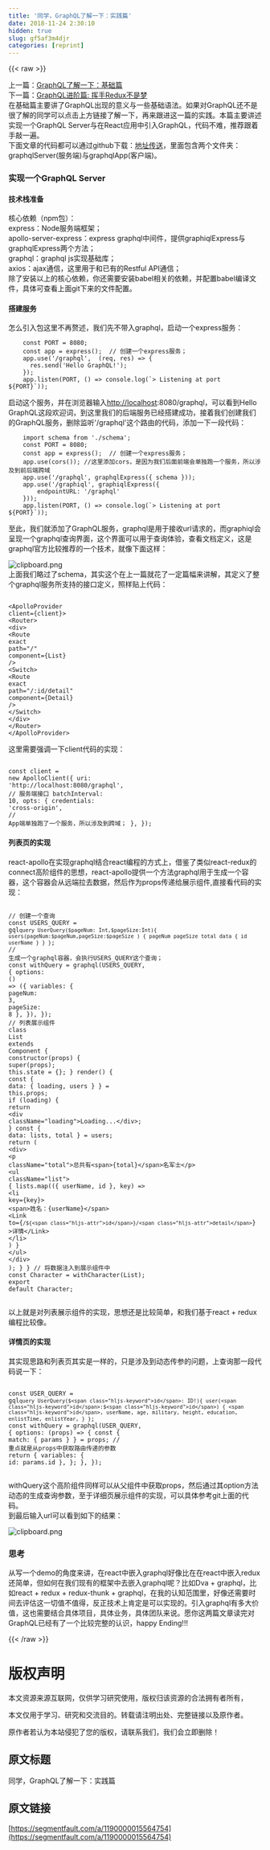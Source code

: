 ```yaml
---
title: '同学，GraphQL了解一下：实践篇' 
date: 2018-11-24 2:30:10
hidden: true
slug: gf5af3m4djr
categories: [reprint]
---
```


{{< raw >}}
<p>&#x4E0A;&#x4E00;&#x7BC7;&#xFF1A;<a href="http://closertb.site/2018/07/%E5%90%8C%E5%AD%A6%EF%BC%8CGraphQL%E4%BA%86%E8%A7%A3%E4%B8%80%E4%B8%8B%EF%BC%9A%E5%9F%BA%E7%A1%80%E7%AF%87/" rel="nofollow noreferrer" target="_blank">GraphQL&#x4E86;&#x89E3;&#x4E00;&#x4E0B;&#xFF1A;&#x57FA;&#x7840;&#x7BC7;</a><br>&#x4E0B;&#x4E00;&#x7BC7;&#xFF1A;<a href="http://closertb.site/2018/08/GraphQL%E8%BF%9B%E9%98%B6%E7%AF%87-%E6%8C%A5%E6%89%8BRedux%E4%B8%8D%E6%98%AF%E6%A2%A6/" rel="nofollow noreferrer" target="_blank">GraphQL&#x8FDB;&#x9636;&#x7BC7;: &#x6325;&#x624B;Redux&#x4E0D;&#x662F;&#x68A6;</a><br>&#x5728;&#x57FA;&#x7840;&#x7BC7;&#x4E3B;&#x8981;&#x8BB2;&#x4E86;GraphQL&#x51FA;&#x73B0;&#x7684;&#x610F;&#x4E49;&#x4E0E;&#x4E00;&#x4E9B;&#x57FA;&#x7840;&#x8BED;&#x6CD5;&#x3002;&#x5982;&#x679C;&#x5BF9;GraphQL&#x8FD8;&#x4E0D;&#x662F;&#x5F88;&#x4E86;&#x89E3;&#x7684;&#x540C;&#x5B66;&#x53EF;&#x4EE5;&#x70B9;&#x51FB;&#x4E0A;&#x65B9;&#x94FE;&#x63A5;&#x4E86;&#x89E3;&#x4E00;&#x4E0B;&#xFF0C;&#x518D;&#x6765;&#x8DDF;&#x8FDB;&#x8FD9;&#x4E00;&#x7BC7;&#x7684;&#x5B9E;&#x8DF5;&#x3002;&#x672C;&#x7BC7;&#x4E3B;&#x8981;&#x8BB2;&#x8FF0;&#x5B9E;&#x73B0;&#x4E00;&#x4E2A;GraphQL Server&#x4E0E;&#x5728;React&#x5E94;&#x7528;&#x4E2D;&#x5F15;&#x5165;GraphQL&#xFF0C;&#x4EE3;&#x7801;&#x4E0D;&#x96BE;&#xFF0C;&#x63A8;&#x8350;&#x8DDF;&#x7740;&#x624B;&#x6572;&#x4E00;&#x904D;&#x3002;<br>&#x4E0B;&#x9762;&#x6587;&#x7AE0;&#x7684;&#x4EE3;&#x7801;&#x90FD;&#x53EF;&#x4EE5;&#x901A;&#x8FC7;github&#x4E0B;&#x8F7D;&#xFF1A;<a href="https://github.com/closertb/graphDemo" rel="nofollow noreferrer" target="_blank">&#x5730;&#x5740;&#x4F20;&#x9001;</a>&#xFF0C;&#x91CC;&#x9762;&#x5305;&#x542B;&#x4E24;&#x4E2A;&#x6587;&#x4EF6;&#x5939;&#xFF1A;graphqlServer(&#x670D;&#x52A1;&#x7AEF;)&#x4E0E;graphqlApp(&#x5BA2;&#x6237;&#x7AEF;)&#x3002;</p><h3 id="articleHeader0">&#x5B9E;&#x73B0;&#x4E00;&#x4E2A;GraphQL Server</h3><h4>&#x6280;&#x672F;&#x6808;&#x51C6;&#x5907;</h4><p>&#x6838;&#x5FC3;&#x4F9D;&#x8D56;&#xFF08;npm&#x5305;&#xFF09;&#xFF1A;<br>express&#xFF1A;Node&#x670D;&#x52A1;&#x7AEF;&#x6846;&#x67B6;&#xFF1B;<br>apollo-server-express&#xFF1A;express graphql&#x4E2D;&#x95F4;&#x4EF6;&#xFF0C;&#x63D0;&#x4F9B;graphiqlExpress&#x4E0E;graphqlExpress&#x4E24;&#x4E2A;&#x65B9;&#x6CD5;&#xFF1B;<br>graphql&#xFF1A;graphql js&#x5B9E;&#x73B0;&#x57FA;&#x7840;&#x5E93;&#xFF1B;<br>axios&#xFF1A;ajax&#x901A;&#x4FE1;&#xFF0C;&#x8FD9;&#x91CC;&#x7528;&#x4E8E;&#x548C;&#x5DF2;&#x6709;&#x7684;Restful API&#x901A;&#x4FE1;&#xFF1B;<br>&#x9664;&#x4E86;&#x5B89;&#x88C5;&#x4EE5;&#x4E0A;&#x7684;&#x6838;&#x5FC3;&#x4F9D;&#x8D56;&#xFF0C;&#x4F60;&#x8FD8;&#x9700;&#x8981;&#x5B89;&#x88C5;babel&#x76F8;&#x5173;&#x7684;&#x4F9D;&#x8D56;&#xFF0C;&#x5E76;&#x914D;&#x7F6E;babel&#x7F16;&#x8BD1;&#x6587;&#x4EF6;&#xFF0C;&#x5177;&#x4F53;&#x53EF;&#x67E5;&#x770B;&#x4E0A;&#x9762;git&#x4E0B;&#x6765;&#x7684;&#x6587;&#x4EF6;&#x914D;&#x7F6E;&#x3002;</p><h4>&#x642D;&#x5EFA;&#x670D;&#x52A1;</h4><p>&#x600E;&#x4E48;&#x5F15;&#x5165;&#x5305;&#x8FD9;&#x91CC;&#x4E0D;&#x518D;&#x8D58;&#x8FF0;&#xFF0C;&#x6211;&#x4EEC;&#x5148;&#x4E0D;&#x5E26;&#x5165;graphql&#xFF0C;&#x542F;&#x52A8;&#x4E00;&#x4E2A;express&#x670D;&#x52A1;&#xFF1A;</p><div class="widget-codetool" style="display:none"><div class="widget-codetool--inner"><span class="selectCode code-tool" data-toggle="tooltip" data-placement="top" title="" data-original-title="&#x5168;&#x9009;"></span> <span type="button" class="copyCode code-tool" data-toggle="tooltip" data-placement="top" data-clipboard-text="    const PORT = 8080;
    const app = express();  // &#x521B;&#x5EFA;&#x4E00;&#x4E2A;express&#x670D;&#x52A1;&#xFF1B;
    app.use(&apos;/graphql&apos;,  (req, res) =&gt; {
      res.send(&apos;Hello GraphQL!&apos;);
    });
    app.listen(PORT, () =&gt; console.log(`&gt; Listening at port ${PORT}`));" title="" data-original-title="&#x590D;&#x5236;"></span> <span type="button" class="saveToNote code-tool" data-toggle="tooltip" data-placement="top" title="" data-original-title="&#x653E;&#x8FDB;&#x7B14;&#x8BB0;"></span></div></div><pre class="hljs typescript"><code>    <span class="hljs-keyword">const</span> PORT = <span class="hljs-number">8080</span>;
    <span class="hljs-keyword">const</span> app = express();  <span class="hljs-comment">// &#x521B;&#x5EFA;&#x4E00;&#x4E2A;express&#x670D;&#x52A1;&#xFF1B;</span>
    app.use(<span class="hljs-string">&apos;/graphql&apos;</span>,  <span class="hljs-function">(<span class="hljs-params">req, res</span>) =&gt;</span> {
      res.send(<span class="hljs-string">&apos;Hello GraphQL!&apos;</span>);
    });
    app.listen(PORT, <span class="hljs-function"><span class="hljs-params">()</span> =&gt;</span> <span class="hljs-built_in">console</span>.log(<span class="hljs-string">`&gt; Listening at port <span class="hljs-subst">${PORT}</span>`</span>));</code></pre><p>&#x542F;&#x52A8;&#x8FD9;&#x4E2A;&#x670D;&#x52A1;&#xFF0C;&#x5E76;&#x5728;&#x6D4F;&#x89C8;&#x5668;&#x8F93;&#x5165;<a href="http://localhost" rel="nofollow noreferrer" target="_blank">http://localhost</a>:8080/graphql&#xFF0C;&#x53EF;&#x4EE5;&#x770B;&#x5230;Hello GraphQL&#x8FD9;&#x6BB5;&#x6B22;&#x8FCE;&#x8BCD;&#xFF0C;&#x5230;&#x8FD9;&#x91CC;&#x6211;&#x4EEC;&#x7684;&#x540E;&#x7AEF;&#x670D;&#x52A1;&#x5DF2;&#x7ECF;&#x642D;&#x5EFA;&#x6210;&#x529F;&#xFF0C;&#x63A5;&#x7740;&#x6211;&#x4EEC;&#x521B;&#x5EFA;&#x6211;&#x4EEC;&#x7684;GraphQL&#x670D;&#x52A1;&#xFF0C;&#x5220;&#x9664;&#x76D1;&#x542C;&apos;/graphql&apos;&#x8FD9;&#x4E2A;&#x8DEF;&#x7531;&#x7684;&#x4EE3;&#x7801;&#xFF0C;&#x6DFB;&#x52A0;&#x4E00;&#x4E0B;&#x4E00;&#x6BB5;&#x4EE3;&#x7801;&#xFF1A;</p><div class="widget-codetool" style="display:none"><div class="widget-codetool--inner"><span class="selectCode code-tool" data-toggle="tooltip" data-placement="top" title="" data-original-title="&#x5168;&#x9009;"></span> <span type="button" class="copyCode code-tool" data-toggle="tooltip" data-placement="top" data-clipboard-text="    import schema from &apos;./schema&apos;;
    const PORT = 8080;
    const app = express();  // &#x521B;&#x5EFA;&#x4E00;&#x4E2A;express&#x670D;&#x52A1;&#xFF1B;
    app.use(cors()); //&#x8FD9;&#x91CC;&#x6DFB;&#x52A0;cors&#xFF0C;&#x662F;&#x56E0;&#x4E3A;&#x6211;&#x4EEC;&#x540E;&#x9762;&#x524D;&#x7AEF;&#x4F1A;&#x5355;&#x72EC;&#x8DD1;&#x4E00;&#x4E2A;&#x670D;&#x52A1;&#xFF0C;&#x6240;&#x4EE5;&#x6D89;&#x53CA;&#x5230;&#x524D;&#x540E;&#x7AEF;&#x8DE8;&#x57DF;
    app.use(&apos;/graphql&apos;, graphqlExpress({ schema }));
    app.use(&apos;/graphiql&apos;, graphiqlExpress({
        endpointURL: &apos;/graphql&apos;
    }));
    app.listen(PORT, () =&gt; console.log(`&gt; Listening at port ${PORT}`));" title="" data-original-title="&#x590D;&#x5236;"></span> <span type="button" class="saveToNote code-tool" data-toggle="tooltip" data-placement="top" title="" data-original-title="&#x653E;&#x8FDB;&#x7B14;&#x8BB0;"></span></div></div><pre class="hljs typescript"><code>    <span class="hljs-keyword">import</span> schema <span class="hljs-keyword">from</span> <span class="hljs-string">&apos;./schema&apos;</span>;
    <span class="hljs-keyword">const</span> PORT = <span class="hljs-number">8080</span>;
    <span class="hljs-keyword">const</span> app = express();  <span class="hljs-comment">// &#x521B;&#x5EFA;&#x4E00;&#x4E2A;express&#x670D;&#x52A1;&#xFF1B;</span>
    app.use(cors()); <span class="hljs-comment">//&#x8FD9;&#x91CC;&#x6DFB;&#x52A0;cors&#xFF0C;&#x662F;&#x56E0;&#x4E3A;&#x6211;&#x4EEC;&#x540E;&#x9762;&#x524D;&#x7AEF;&#x4F1A;&#x5355;&#x72EC;&#x8DD1;&#x4E00;&#x4E2A;&#x670D;&#x52A1;&#xFF0C;&#x6240;&#x4EE5;&#x6D89;&#x53CA;&#x5230;&#x524D;&#x540E;&#x7AEF;&#x8DE8;&#x57DF;</span>
    app.use(<span class="hljs-string">&apos;/graphql&apos;</span>, graphqlExpress({ schema }));
    app.use(<span class="hljs-string">&apos;/graphiql&apos;</span>, graphiqlExpress({
        endpointURL: <span class="hljs-string">&apos;/graphql&apos;</span>
    }));
    app.listen(PORT, <span class="hljs-function"><span class="hljs-params">()</span> =&gt;</span> <span class="hljs-built_in">console</span>.log(<span class="hljs-string">`&gt; Listening at port <span class="hljs-subst">${PORT}</span>`</span>));</code></pre><p>&#x81F3;&#x6B64;&#xFF0C;&#x6211;&#x4EEC;&#x5C31;&#x6DFB;&#x52A0;&#x4E86;GraphQL&#x670D;&#x52A1;&#xFF0C;graphql&#x662F;&#x7528;&#x4E8E;&#x63A5;&#x6536;url&#x8BF7;&#x6C42;&#x7684;&#xFF0C;&#x800C;graphiql&#x4F1A;&#x5448;&#x73B0;&#x4E00;&#x4E2A;graphql&#x67E5;&#x8BE2;&#x754C;&#x9762;&#xFF0C;&#x8FD9;&#x4E2A;&#x754C;&#x9762;&#x53EF;&#x4EE5;&#x7528;&#x4E8E;&#x67E5;&#x8BE2;&#x4F53;&#x9A8C;&#xFF0C;&#x67E5;&#x770B;&#x6587;&#x6863;&#x5B9A;&#x4E49;&#xFF0C;&#x8FD9;&#x662F;graphql&#x5B98;&#x65B9;&#x6BD4;&#x8F83;&#x63A8;&#x8350;&#x7684;&#x4E00;&#x4E2A;&#x6280;&#x672F;&#xFF0C;&#x5C31;&#x50CF;&#x4E0B;&#x9762;&#x8FD9;&#x6837;&#xFF1A;</p><p><span class="img-wrap"><img data-src="https://sfault-image.b0.upaiyun.com/292/125/2921257029-5b416f8d19145_articlex" src="https://static.alili.techhttps://sfault-image.b0.upaiyun.com/292/125/2921257029-5b416f8d19145_articlex" alt="clipboard.png" title="clipboard.png" style="cursor:pointer;display:inline"></span><br>&#x4E0A;&#x9762;&#x6211;&#x4EEC;&#x7565;&#x8FC7;&#x4E86;schema&#xFF0C;&#x5176;&#x5B9E;&#x8FD9;&#x4E2A;&#x5728;&#x4E0A;&#x4E00;&#x7BC7;&#x5C31;&#x82B1;&#x4E86;&#x4E00;&#x5B9A;&#x7BC7;&#x5E45;&#x6765;&#x8BB2;&#x89E3;&#xFF0C;&#x5176;&#x5B9A;&#x4E49;&#x4E86;&#x6574;&#x4E2A;graphql&#x670D;&#x52A1;&#x6240;&#x652F;&#x6301;&#x7684;&#x63A5;&#x53E3;&#x5B9A;&#x4E49;&#xFF0C;&#x7167;&#x6837;&#x8D34;&#x4E0A;&#x4EE3;&#x7801;&#xFF1A;</p><div class="widget-codetool" style="display:none"><div class="widget-codetool--inner"><span class="selectCode code-tool" data-toggle="tooltip" data-placement="top" title="" data-original-title="&#x5168;&#x9009;"></span> <span type="button" class="copyCode code-tool" data-toggle="tooltip" data-placement="top" data-clipboard-text="    import {
      GraphQLObjectType,
      GraphQLSchema,
      GraphQLInt,
      GraphQLID,
      GraphQLString,
      GraphQLList,
      GraphQLNonNull,
    } from &apos;graphql/type&apos;;
    import { getUser, getUsers, getUserMixNick } from &apos;../service/index&apos;;
    
    // &#x67E5;&#x8BE2;&#x67D0;&#x4E00;&#x4E2A;user&#x7684;&#x8BE6;&#x7EC6;&#x8D44;&#x6599;&#x6A21;&#x578B;
    const UserType = new GraphQLObjectType({
      name: &apos;User&apos;,
      fields: {
        id: { type: GraphQLInt },
        userName: { type: GraphQLString },
        userMixNick: { 
          type: GraphQLString,
          args: {
            id: {
                type: new GraphQLNonNull(GraphQLID)
            }
          },
          resolve: (root, args, context, info) =&gt; {
            const { id } = root;
            console.log(info)
            return getUserMixNick(id);
          }
         },
        military: { type: GraphQLString },
        age: { type: GraphQLInt },
        height: { type: GraphQLInt },
        education: { type: GraphQLString },
        enlistTime: { type: GraphQLString },
        enlistYear: { type: GraphQLInt },
      }
    });
    
    // &#x67E5;&#x8BE2;&#x6240;&#x6709;&#x7684;users
    const PaginationType = new GraphQLObjectType({
      name: &apos;Pagination&apos;,
      fields: {
        pageSize: { type: GraphQLInt },
        pageNum: { type: GraphQLInt },
        total: { type: GraphQLInt },
        data: {
          type: new GraphQLList(UserType)
        }
      }
    });
    // &#x5B9A;&#x4E49;schema
    const schema = new GraphQLSchema({
      query: new GraphQLObjectType({
        name: &apos;militaryQuery&apos;,
        fields: {
          user: {
            type: UserType,
            args: {
              id: {
                  type: new GraphQLNonNull(GraphQLID)
              }
            },
            resolve: (root, args, context, info) =&gt; {
              const { id } = args;
              return getUser(id);
            }
          },
          users: {
            type: PaginationType,
            args: {
              pageNum: { type: GraphQLInt },
              pageSize: { type: GraphQLInt }
            },
            resolve: (root, { filters, pageNum, pageSize }) =&gt; {
              return getUsers(filters, pageNum, pageSize);
            }
          }
        }
      })
    });
    
    export default schema;  
    " title="" data-original-title="&#x590D;&#x5236;"></span> <span type="button" class="saveToNote code-tool" data-toggle="tooltip" data-placement="top" title="" data-original-title="&#x653E;&#x8FDB;&#x7B14;&#x8BB0;"></span></div></div><pre class="hljs scala"><code>    <span class="hljs-keyword">import</span> {
      <span class="hljs-type">GraphQLObjectType</span>,
      <span class="hljs-type">GraphQLSchema</span>,
      <span class="hljs-type">GraphQLInt</span>,
      <span class="hljs-type">GraphQLID</span>,
      <span class="hljs-type">GraphQLString</span>,
      <span class="hljs-type">GraphQLList</span>,
      <span class="hljs-type">GraphQLNonNull</span>,
    } from <span class="hljs-symbol">&apos;graphql</span>/<span class="hljs-class"><span class="hljs-keyword">type</span>&apos;</span>;
    <span class="hljs-keyword">import</span> { getUser, getUsers, getUserMixNick } from &apos;../service/index&apos;;
    
    <span class="hljs-comment">// &#x67E5;&#x8BE2;&#x67D0;&#x4E00;&#x4E2A;user&#x7684;&#x8BE6;&#x7EC6;&#x8D44;&#x6599;&#x6A21;&#x578B;</span>
    const <span class="hljs-type">UserType</span> = <span class="hljs-keyword">new</span> <span class="hljs-type">GraphQLObjectType</span>({
      name: <span class="hljs-symbol">&apos;Use</span>r&apos;,
      fields: {
        id: { <span class="hljs-class"><span class="hljs-keyword">type</span></span>: <span class="hljs-type">GraphQLInt</span> },
        userName: { <span class="hljs-class"><span class="hljs-keyword">type</span></span>: <span class="hljs-type">GraphQLString</span> },
        userMixNick: { 
          <span class="hljs-class"><span class="hljs-keyword">type</span></span>: <span class="hljs-type">GraphQLString</span>,
          args: {
            id: {
                <span class="hljs-class"><span class="hljs-keyword">type</span></span>: <span class="hljs-keyword">new</span> <span class="hljs-type">GraphQLNonNull</span>(<span class="hljs-type">GraphQLID</span>)
            }
          },
          resolve: (root, args, context, info) =&gt; {
            const { id } = root;
            console.log(info)
            <span class="hljs-keyword">return</span> getUserMixNick(id);
          }
         },
        military: { <span class="hljs-class"><span class="hljs-keyword">type</span></span>: <span class="hljs-type">GraphQLString</span> },
        age: { <span class="hljs-class"><span class="hljs-keyword">type</span></span>: <span class="hljs-type">GraphQLInt</span> },
        height: { <span class="hljs-class"><span class="hljs-keyword">type</span></span>: <span class="hljs-type">GraphQLInt</span> },
        education: { <span class="hljs-class"><span class="hljs-keyword">type</span></span>: <span class="hljs-type">GraphQLString</span> },
        enlistTime: { <span class="hljs-class"><span class="hljs-keyword">type</span></span>: <span class="hljs-type">GraphQLString</span> },
        enlistYear: { <span class="hljs-class"><span class="hljs-keyword">type</span></span>: <span class="hljs-type">GraphQLInt</span> },
      }
    });
    
    <span class="hljs-comment">// &#x67E5;&#x8BE2;&#x6240;&#x6709;&#x7684;users</span>
    const <span class="hljs-type">PaginationType</span> = <span class="hljs-keyword">new</span> <span class="hljs-type">GraphQLObjectType</span>({
      name: <span class="hljs-symbol">&apos;Paginatio</span>n&apos;,
      fields: {
        pageSize: { <span class="hljs-class"><span class="hljs-keyword">type</span></span>: <span class="hljs-type">GraphQLInt</span> },
        pageNum: { <span class="hljs-class"><span class="hljs-keyword">type</span></span>: <span class="hljs-type">GraphQLInt</span> },
        total: { <span class="hljs-class"><span class="hljs-keyword">type</span></span>: <span class="hljs-type">GraphQLInt</span> },
        data: {
          <span class="hljs-class"><span class="hljs-keyword">type</span></span>: <span class="hljs-keyword">new</span> <span class="hljs-type">GraphQLList</span>(<span class="hljs-type">UserType</span>)
        }
      }
    });
    <span class="hljs-comment">// &#x5B9A;&#x4E49;schema</span>
    const schema = <span class="hljs-keyword">new</span> <span class="hljs-type">GraphQLSchema</span>({
      query: <span class="hljs-keyword">new</span> <span class="hljs-type">GraphQLObjectType</span>({
        name: <span class="hljs-symbol">&apos;militaryQuer</span>y&apos;,
        fields: {
          user: {
            <span class="hljs-class"><span class="hljs-keyword">type</span></span>: <span class="hljs-type">UserType</span>,
            args: {
              id: {
                  <span class="hljs-class"><span class="hljs-keyword">type</span></span>: <span class="hljs-keyword">new</span> <span class="hljs-type">GraphQLNonNull</span>(<span class="hljs-type">GraphQLID</span>)
              }
            },
            resolve: (root, args, context, info) =&gt; {
              const { id } = args;
              <span class="hljs-keyword">return</span> getUser(id);
            }
          },
          users: {
            <span class="hljs-class"><span class="hljs-keyword">type</span></span>: <span class="hljs-type">PaginationType</span>,
            args: {
              pageNum: { <span class="hljs-class"><span class="hljs-keyword">type</span></span>: <span class="hljs-type">GraphQLInt</span> },
              pageSize: { <span class="hljs-class"><span class="hljs-keyword">type</span></span>: <span class="hljs-type">GraphQLInt</span> }
            },
            resolve: (root, { filters, pageNum, pageSize }) =&gt; {
              <span class="hljs-keyword">return</span> getUsers(filters, pageNum, pageSize);
            }
          }
        }
      })
    });
    
    export <span class="hljs-keyword">default</span> schema;  
    </code></pre><p>&#x8FD9;&#x91CC;&#x4E0D;&#x60F3;&#x82B1;&#x592A;&#x5927;&#x7684;&#x7BC7;&#x5E45;&#x53BB;&#x8BB2;&#x89E3;&#xFF0C;&#x53EF;&#x4EE5;git clone&#x4E0B;&#x6765;&#x81EA;&#x5DF1;&#x5C1D;&#x8BD5;&#x4E00;&#x4E0B;&#xFF0C;&#x81F3;&#x6B64;&#x6211;&#x4EEC;&#x5C31;&#x6210;&#x529F;&#x7684;&#x521B;&#x5EFA;&#x4E86;&#x4E00;&#x4E2A;GraphQL&#x670D;&#x52A1;&#xFF0C;&#x53EF;&#x4EE5;&#x5728;graphiql&#x754C;&#x9762;&#x67E5;&#x8BE2;&#x4F53;&#x4F1A;&#x4E00;&#x4E0B;&#x3002;</p><h3 id="articleHeader1">&#x5728;React&#x5E94;&#x7528;&#x4E2D;&#x5F15;&#x5165;GraphQL</h3><p>&#x6838;&#x5FC3;&#x4F9D;&#x8D56;&#xFF08;npm&#x5305;&#xFF09;&#xFF1A;<br>react&#x76F8;&#x5173;&#xFF1A; &#x4EC0;&#x4E48;react,webpack&#xFF0C;react-router-dom&#x8FD9;&#x4E9B;;<br>react-apollo&#x4E0E;apollo-boost: &#x7528;&#x4E8E;&#x5728;app&#x7AEF;&#x521B;&#x5EFA;&#x4E00;&#x4E2A;GraphQL&#x670D;&#x52A1;&#x8FDE;&#x63A5;&#x5B9E;&#x4F8B;;<br>graphql&#x4E0E;graphql-tag: &#x7528;&#x4E8E;&#x5728;app&#x7AEF;&#x53D1;&#x51FA;&#x4E00;&#x4E2A;GraphQL&#x8BF7;&#x6C42;;</p><h4>&#x9875;&#x9762;&#x7ED3;&#x6784;</h4><p><span class="img-wrap"><img data-src="https://sfault-image.b0.upaiyun.com/407/588/4075889205-5b4183b3532ea_articlex" src="https://static.alili.techhttps://sfault-image.b0.upaiyun.com/407/588/4075889205-5b4183b3532ea_articlex" alt="clipboard.png" title="clipboard.png" style="cursor:pointer;display:inline"></span></p><p>&#x9875;&#x9762;&#x5927;&#x81F4;&#x662F;&#x8FD9;&#x6837;&#x7684;&#x4E00;&#x4E2A;&#x7ED3;&#x6784;&#xFF0C;&#x8FDB;&#x5165;App&#x7684;&#x4E3B;&#x9875;&#x65F6;&#xFF0C;&#x4F1A;&#x52A0;&#x8F7D;&#x5144;&#x5F1F;&#x8FDE;&#x4E2D;&#x4E3B;&#x8981;&#x7684;&#x6218;&#x58EB;&#x5217;&#x8868;&#xFF0C;&#x70B9;&#x51FB;&#x67E5;&#x770B;&#x8BE6;&#x60C5;&#xFF0C;&#x53EF;&#x4EE5;&#x770B;&#x5230;&#x8FD9;&#x540D;&#x5C55;&#x793A;&#x7684;&#x4E00;&#x4E9B;&#x8BE6;&#x7EC6;&#x4FE1;&#x606F;&#xFF0C;&#x9875;&#x9762;&#x7ED3;&#x6784;&#x4EE3;&#x7801;&#x3002;</p><div class="widget-codetool" style="display:none"><div class="widget-codetool--inner"><span class="selectCode code-tool" data-toggle="tooltip" data-placement="top" title="" data-original-title="&#x5168;&#x9009;"></span> <span type="button" class="copyCode code-tool" data-toggle="tooltip" data-placement="top" data-clipboard-text="  &lt;ApolloProvider client={client}&gt;
    &lt;Router&gt;
      &lt;div&gt;
        &lt;Route exact path=&quot;/&quot; component={List} /&gt;
        &lt;Switch&gt;
          &lt;Route exact path=&quot;/:id/detail&quot; component={Detail} /&gt;
        &lt;/Switch&gt;
      &lt;/div&gt;
    &lt;/Router&gt;
  &lt;/ApolloProvider&gt;" title="" data-original-title="&#x590D;&#x5236;"></span> <span type="button" class="saveToNote code-tool" data-toggle="tooltip" data-placement="top" title="" data-original-title="&#x653E;&#x8FDB;&#x7B14;&#x8BB0;"></span></div></div><pre class="hljs xml"><code>  <span class="hljs-tag">&lt;<span class="hljs-name">ApolloProvider</span> <span class="hljs-attr">client</span>=<span class="hljs-string">{client}</span>&gt;</span>
    <span class="hljs-tag">&lt;<span class="hljs-name">Router</span>&gt;</span>
      <span class="hljs-tag">&lt;<span class="hljs-name">div</span>&gt;</span>
        <span class="hljs-tag">&lt;<span class="hljs-name">Route</span> <span class="hljs-attr">exact</span> <span class="hljs-attr">path</span>=<span class="hljs-string">&quot;/&quot;</span> <span class="hljs-attr">component</span>=<span class="hljs-string">{List}</span> /&gt;</span>
        <span class="hljs-tag">&lt;<span class="hljs-name">Switch</span>&gt;</span>
          <span class="hljs-tag">&lt;<span class="hljs-name">Route</span> <span class="hljs-attr">exact</span> <span class="hljs-attr">path</span>=<span class="hljs-string">&quot;/:id/detail&quot;</span> <span class="hljs-attr">component</span>=<span class="hljs-string">{Detail}</span> /&gt;</span>
        <span class="hljs-tag">&lt;/<span class="hljs-name">Switch</span>&gt;</span>
      <span class="hljs-tag">&lt;/<span class="hljs-name">div</span>&gt;</span>
    <span class="hljs-tag">&lt;/<span class="hljs-name">Router</span>&gt;</span>
  <span class="hljs-tag">&lt;/<span class="hljs-name">ApolloProvider</span>&gt;</span></code></pre><p>&#x8FD9;&#x91CC;&#x9700;&#x8981;&#x5F3A;&#x8C03;&#x4E00;&#x4E0B;client&#x4EE3;&#x7801;&#x7684;&#x5B9E;&#x73B0;&#xFF1A;</p><div class="widget-codetool" style="display:none"><div class="widget-codetool--inner"><span class="selectCode code-tool" data-toggle="tooltip" data-placement="top" title="" data-original-title="&#x5168;&#x9009;"></span> <span type="button" class="copyCode code-tool" data-toggle="tooltip" data-placement="top" data-clipboard-text="    const client = new ApolloClient({
      uri: &apos;http://localhost:8080/graphql&apos;,  // &#x670D;&#x52A1;&#x7AEF;&#x63A5;&#x53E3;
      batchInterval: 10,
      opts: {
        credentials: &apos;cross-origin&apos;, // App&#x7AEF;&#x5355;&#x72EC;&#x8DD1;&#x4E86;&#x4E00;&#x4E2A;&#x670D;&#x52A1;&#xFF0C;&#x6240;&#x4EE5;&#x6D89;&#x53CA;&#x5230;&#x8DE8;&#x57DF;&#xFF1B;
      },
    });      " title="" data-original-title="&#x590D;&#x5236;"></span> <span type="button" class="saveToNote code-tool" data-toggle="tooltip" data-placement="top" title="" data-original-title="&#x653E;&#x8FDB;&#x7B14;&#x8BB0;"></span></div></div><pre class="hljs actionscript"><code>    <span class="hljs-keyword">const</span> client = <span class="hljs-keyword">new</span> ApolloClient({
      uri: <span class="hljs-string">&apos;http://localhost:8080/graphql&apos;</span>,  <span class="hljs-comment">// &#x670D;&#x52A1;&#x7AEF;&#x63A5;&#x53E3;</span>
      batchInterval: <span class="hljs-number">10</span>,
      opts: {
        credentials: <span class="hljs-string">&apos;cross-origin&apos;</span>, <span class="hljs-comment">// App&#x7AEF;&#x5355;&#x72EC;&#x8DD1;&#x4E86;&#x4E00;&#x4E2A;&#x670D;&#x52A1;&#xFF0C;&#x6240;&#x4EE5;&#x6D89;&#x53CA;&#x5230;&#x8DE8;&#x57DF;&#xFF1B;</span>
      },
    });      </code></pre><h4>&#x5217;&#x8868;&#x9875;&#x7684;&#x5B9E;&#x73B0;</h4><p>react-apollo&#x5728;&#x5B9E;&#x73B0;graphql&#x7ED3;&#x5408;react&#x7F16;&#x7A0B;&#x7684;&#x65B9;&#x5F0F;&#x4E0A;&#xFF0C;&#x501F;&#x9274;&#x4E86;&#x7C7B;&#x4F3C;react-redux&#x7684;connect&#x9AD8;&#x9636;&#x7EC4;&#x4EF6;&#x7684;&#x601D;&#x60F3;&#xFF0C;react-apollo&#x63D0;&#x4F9B;&#x4E00;&#x4E2A;&#x65B9;&#x6CD5;graphql&#x7528;&#x4E8E;&#x751F;&#x6210;&#x4E00;&#x4E2A;&#x5BB9;&#x5668;&#xFF0C;&#x8FD9;&#x4E2A;&#x5BB9;&#x5668;&#x4F1A;&#x4ECE;&#x8FDC;&#x7AEF;&#x62C9;&#x53BB;&#x6570;&#x636E;&#xFF0C;&#x7136;&#x540E;&#x4F5C;&#x4E3A;props&#x4F20;&#x9012;&#x7ED9;&#x5C55;&#x793A;&#x7EC4;&#x4EF6;,&#x76F4;&#x63A5;&#x770B;&#x4EE3;&#x7801;&#x7684;&#x5B9E;&#x73B0;&#xFF1A;</p><div class="widget-codetool" style="display:none"><div class="widget-codetool--inner"><span class="selectCode code-tool" data-toggle="tooltip" data-placement="top" title="" data-original-title="&#x5168;&#x9009;"></span> <span type="button" class="copyCode code-tool" data-toggle="tooltip" data-placement="top" data-clipboard-text="      // &#x521B;&#x5EFA;&#x4E00;&#x4E2A;&#x67E5;&#x8BE2;  
      const USERS_QUERY = gql`
          query UserQuery($pageNum: Int,$pageSize:Int){
            users(pageNum:$pageNum,pageSize:$pageSize ) {
              pageNum
              pageSize
              total
              data {
                id
                userName
              }
            }
          }
    `;
    // &#x751F;&#x6210;&#x4E00;&#x4E2A;graphql&#x5BB9;&#x5668;&#xFF0C;&#x4F1A;&#x6267;&#x884C;USERS_QUERY&#x8FD9;&#x4E2A;&#x67E5;&#x8BE2;&#xFF1B;
    const withQuery = graphql(USERS_QUERY, {
      options: () =&gt; ({
        variables: {
          pageNum: 3,
          pageSize: 8
        },
      }),
    });
    // &#x5217;&#x8868;&#x5C55;&#x793A;&#x7EC4;&#x4EF6;
    class List extends Component {
      constructor(props) {
        super(props);
        this.state = {};
      }
      render() {
        const { data: { loading, users } } = this.props;
        if (loading) {
          return &lt;div className=&quot;loading&quot;&gt;Loading...&lt;/div&gt;;
        }
        const { data: lists, total } = users;
        return (
          &lt;div&gt;
            &lt;p className=&quot;total&quot;&gt;&#x603B;&#x5171;&#x6709;&lt;span&gt;{total}&lt;/span&gt;&#x540D;&#x519B;&#x58EB;&lt;/p&gt;
            &lt;ul className=&quot;list&quot;&gt;
              {
                lists.map(({ userName, id }, key) =&gt;
                  &lt;li key={key}&gt;
                    &lt;span&gt;&#x59D3;&#x540D;&#xFF1A;{userName}&lt;/span&gt;
                    &lt;Link to={`/${id}/detail`} &gt;&#x8BE6;&#x60C5;&lt;/Link&gt;
                  &lt;/li&gt;
                )
              }
            &lt;/ul&gt;
          &lt;/div&gt;
        );
      }
    }
    // &#x5C06;&#x6570;&#x636E;&#x6CE8;&#x5165;&#x5230;&#x5C55;&#x793A;&#x7EC4;&#x4EF6;&#x4E2D;
    const Character = withCharacter(List);
    export default Character;  
    " title="" data-original-title="&#x590D;&#x5236;"></span> <span type="button" class="saveToNote code-tool" data-toggle="tooltip" data-placement="top" title="" data-original-title="&#x653E;&#x8FDB;&#x7B14;&#x8BB0;"></span></div></div><pre class="hljs javascript"><code>      <span class="hljs-comment">// &#x521B;&#x5EFA;&#x4E00;&#x4E2A;&#x67E5;&#x8BE2;  </span>
      <span class="hljs-keyword">const</span> USERS_QUERY = gql<span class="hljs-string">`
          query UserQuery($pageNum: Int,$pageSize:Int){
            users(pageNum:$pageNum,pageSize:$pageSize ) {
              pageNum
              pageSize
              total
              data {
                id
                userName
              }
            }
          }
    `</span>;
    <span class="hljs-comment">// &#x751F;&#x6210;&#x4E00;&#x4E2A;graphql&#x5BB9;&#x5668;&#xFF0C;&#x4F1A;&#x6267;&#x884C;USERS_QUERY&#x8FD9;&#x4E2A;&#x67E5;&#x8BE2;&#xFF1B;</span>
    <span class="hljs-keyword">const</span> withQuery = graphql(USERS_QUERY, {
      <span class="hljs-attr">options</span>: <span class="hljs-function"><span class="hljs-params">()</span> =&gt;</span> ({
        <span class="hljs-attr">variables</span>: {
          <span class="hljs-attr">pageNum</span>: <span class="hljs-number">3</span>,
          <span class="hljs-attr">pageSize</span>: <span class="hljs-number">8</span>
        },
      }),
    });
    <span class="hljs-comment">// &#x5217;&#x8868;&#x5C55;&#x793A;&#x7EC4;&#x4EF6;</span>
    <span class="hljs-class"><span class="hljs-keyword">class</span> <span class="hljs-title">List</span> <span class="hljs-keyword">extends</span> <span class="hljs-title">Component</span> </span>{
      <span class="hljs-keyword">constructor</span>(props) {
        <span class="hljs-keyword">super</span>(props);
        <span class="hljs-keyword">this</span>.state = {};
      }
      render() {
        <span class="hljs-keyword">const</span> { <span class="hljs-attr">data</span>: { loading, users } } = <span class="hljs-keyword">this</span>.props;
        <span class="hljs-keyword">if</span> (loading) {
          <span class="hljs-keyword">return</span> <span class="xml"><span class="hljs-tag">&lt;<span class="hljs-name">div</span> <span class="hljs-attr">className</span>=<span class="hljs-string">&quot;loading&quot;</span>&gt;</span>Loading...<span class="hljs-tag">&lt;/<span class="hljs-name">div</span>&gt;</span></span>;
        }
        <span class="hljs-keyword">const</span> { <span class="hljs-attr">data</span>: lists, total } = users;
        <span class="hljs-keyword">return</span> (
          <span class="xml"><span class="hljs-tag">&lt;<span class="hljs-name">div</span>&gt;</span>
            <span class="hljs-tag">&lt;<span class="hljs-name">p</span> <span class="hljs-attr">className</span>=<span class="hljs-string">&quot;total&quot;</span>&gt;</span>&#x603B;&#x5171;&#x6709;<span class="hljs-tag">&lt;<span class="hljs-name">span</span>&gt;</span>{total}<span class="hljs-tag">&lt;/<span class="hljs-name">span</span>&gt;</span>&#x540D;&#x519B;&#x58EB;<span class="hljs-tag">&lt;/<span class="hljs-name">p</span>&gt;</span>
            <span class="hljs-tag">&lt;<span class="hljs-name">ul</span> <span class="hljs-attr">className</span>=<span class="hljs-string">&quot;list&quot;</span>&gt;</span>
              {
                lists.map(({ userName, id }, key) =&gt;
                  <span class="hljs-tag">&lt;<span class="hljs-name">li</span> <span class="hljs-attr">key</span>=<span class="hljs-string">{key}</span>&gt;</span>
                    <span class="hljs-tag">&lt;<span class="hljs-name">span</span>&gt;</span>&#x59D3;&#x540D;&#xFF1A;{userName}<span class="hljs-tag">&lt;/<span class="hljs-name">span</span>&gt;</span>
                    <span class="hljs-tag">&lt;<span class="hljs-name">Link</span> <span class="hljs-attr">to</span>=<span class="hljs-string">{</span>`/${<span class="hljs-attr">id</span>}/<span class="hljs-attr">detail</span>`} &gt;</span>&#x8BE6;&#x60C5;<span class="hljs-tag">&lt;/<span class="hljs-name">Link</span>&gt;</span>
                  <span class="hljs-tag">&lt;/<span class="hljs-name">li</span>&gt;</span>
                )
              }
            <span class="hljs-tag">&lt;/<span class="hljs-name">ul</span>&gt;</span>
          <span class="hljs-tag">&lt;/<span class="hljs-name">div</span>&gt;</span></span>
        );
      }
    }
    <span class="hljs-comment">// &#x5C06;&#x6570;&#x636E;&#x6CE8;&#x5165;&#x5230;&#x5C55;&#x793A;&#x7EC4;&#x4EF6;&#x4E2D;</span>
    <span class="hljs-keyword">const</span> Character = withCharacter(List);
    <span class="hljs-keyword">export</span> <span class="hljs-keyword">default</span> Character;  
    </code></pre><p>&#x4EE5;&#x4E0A;&#x5C31;&#x662F;&#x5BF9;&#x5217;&#x8868;&#x5C55;&#x793A;&#x7EC4;&#x4EF6;&#x7684;&#x5B9E;&#x73B0;&#xFF0C;&#x601D;&#x60F3;&#x8FD8;&#x662F;&#x6BD4;&#x8F83;&#x7B80;&#x5355;&#xFF0C;&#x548C;&#x6211;&#x4EEC;&#x57FA;&#x4E8E;react + redux&#x7F16;&#x7A0B;&#x6BD4;&#x8F83;&#x50CF;&#x3002;</p><h4>&#x8BE6;&#x60C5;&#x9875;&#x7684;&#x5B9E;&#x73B0;</h4><p>&#x5176;&#x5B9E;&#x73B0;&#x601D;&#x8DEF;&#x548C;&#x5217;&#x8868;&#x9875;&#x5176;&#x5B9E;&#x662F;&#x4E00;&#x6837;&#x7684;&#xFF0C;&#x53EA;&#x662F;&#x6D89;&#x53CA;&#x5230;&#x52A8;&#x6001;&#x4F20;&#x53C2;&#x7684;&#x95EE;&#x9898;&#xFF0C;&#x4E0A;&#x67E5;&#x8BE2;&#x90A3;&#x4E00;&#x6BB5;&#x4EE3;&#x7801;&#x8BF4;&#x4E00;&#x4E0B;&#xFF1A;</p><div class="widget-codetool" style="display:none"><div class="widget-codetool--inner"><span class="selectCode code-tool" data-toggle="tooltip" data-placement="top" title="" data-original-title="&#x5168;&#x9009;"></span> <span type="button" class="copyCode code-tool" data-toggle="tooltip" data-placement="top" data-clipboard-text="    const USER_QUERY = gql`
        query UserQuery($id: ID!){
          user(id:$id) {
            id,
            userName,
            age,
            military,
            height,
            education,
            enlistTime,
            enlistYear,
          }
        }
    `;
    const withQuery = graphql(USER_QUERY, {
      options: (props) =&gt; {
        const { match: { params } } = props; // &#x91CD;&#x70B9;&#x5C31;&#x662F;&#x4ECE;props&#x4E2D;&#x83B7;&#x53D6;&#x8DEF;&#x7531;&#x4F20;&#x9012;&#x7684;&#x53C2;&#x6570;
        return {
          variables: {
            id: params.id
          },
        };
      },
    });  
    " title="" data-original-title="&#x590D;&#x5236;"></span> <span type="button" class="saveToNote code-tool" data-toggle="tooltip" data-placement="top" title="" data-original-title="&#x653E;&#x8FDB;&#x7B14;&#x8BB0;"></span></div></div><pre class="hljs objectivec"><code>    <span class="hljs-keyword">const</span> USER_QUERY = gql`
        query UserQuery($<span class="hljs-keyword">id</span>: ID!){
          user(<span class="hljs-keyword">id</span>:$<span class="hljs-keyword">id</span>) {
            <span class="hljs-keyword">id</span>,
            userName,
            age,
            military,
            height,
            education,
            enlistTime,
            enlistYear,
          }
        }
    `;
    <span class="hljs-keyword">const</span> withQuery = graphql(USER_QUERY, {
      options: (props) =&gt; {
        <span class="hljs-keyword">const</span> { match: { params } } = props; <span class="hljs-comment">// &#x91CD;&#x70B9;&#x5C31;&#x662F;&#x4ECE;props&#x4E2D;&#x83B7;&#x53D6;&#x8DEF;&#x7531;&#x4F20;&#x9012;&#x7684;&#x53C2;&#x6570;</span>
        <span class="hljs-keyword">return</span> {
          variables: {
            <span class="hljs-keyword">id</span>: params.id
          },
        };
      },
    });  
    </code></pre><p>withQuery&#x8FD9;&#x4E2A;&#x9AD8;&#x9636;&#x7EC4;&#x4EF6;&#x540C;&#x6837;&#x53EF;&#x4EE5;&#x4ECE;&#x7236;&#x7EC4;&#x4EF6;&#x4E2D;&#x83B7;&#x53D6;props&#xFF0C;&#x7136;&#x540E;&#x901A;&#x8FC7;&#x5176;option&#x65B9;&#x6CD5;&#x52A8;&#x6001;&#x7684;&#x751F;&#x6210;&#x67E5;&#x8BE2;&#x53C2;&#x6570;&#xFF0C;&#x81F3;&#x4E8E;&#x8BE6;&#x7EC6;&#x9875;&#x5C55;&#x793A;&#x7EC4;&#x4EF6;&#x7684;&#x5B9E;&#x73B0;&#xFF0C;&#x53EF;&#x4EE5;&#x5177;&#x4F53;&#x53C2;&#x8003;git&#x4E0A;&#x9762;&#x7684;&#x4EE3;&#x7801;&#x3002;<br>&#x5230;&#x6700;&#x540E;&#x8F93;&#x5165;url&#x53EF;&#x4EE5;&#x770B;&#x5230;&#x5982;&#x4E0B;&#x7684;&#x7ED3;&#x679C;&#xFF1A;</p><p><span class="img-wrap"><img data-src="https://sfault-image.b0.upaiyun.com/128/390/1283900726-5b418f5480610_articlex" src="https://static.alili.techhttps://sfault-image.b0.upaiyun.com/128/390/1283900726-5b418f5480610_articlex" alt="clipboard.png" title="clipboard.png" style="cursor:pointer"></span></p><h3 id="articleHeader2">&#x601D;&#x8003;</h3><p>&#x4ECE;&#x5199;&#x4E00;&#x4E2A;demo&#x7684;&#x89D2;&#x5EA6;&#x6765;&#x8BB2;&#xFF0C;&#x5728;react&#x4E2D;&#x5D4C;&#x5165;graphql&#x597D;&#x50CF;&#x6BD4;&#x5728;&#x5728;react&#x4E2D;&#x5D4C;&#x5165;redux&#x8FD8;&#x7B80;&#x5355;&#xFF0C;&#x4F46;&#x5982;&#x4F55;&#x5728;&#x6211;&#x4EEC;&#x73B0;&#x6709;&#x7684;&#x6846;&#x67B6;&#x4E2D;&#x53BB;&#x5D4C;&#x5165;graphql&#x5462;&#xFF1F;&#x6BD4;&#x5982;Dva + graphql&#xFF0C;&#x6BD4;&#x5982;react + redux + redux-thunk + graphql&#xFF0C;&#x5728;&#x6211;&#x7684;&#x8BA4;&#x77E5;&#x8303;&#x56F4;&#x91CC;&#xFF0C;&#x597D;&#x50CF;&#x8FD8;&#x9700;&#x8981;&#x65F6;&#x95F4;&#x53BB;&#x8BC4;&#x4F30;&#x8FD9;&#x4E00;&#x5207;&#x503C;&#x4E0D;&#x503C;&#x5F97;&#xFF0C;&#x53CD;&#x6B63;&#x6280;&#x672F;&#x4E0A;&#x80AF;&#x5B9A;&#x662F;&#x53EF;&#x4EE5;&#x5B9E;&#x73B0;&#x7684;&#x3002;&#x5F15;&#x5165;graphql&#x6709;&#x591A;&#x5927;&#x4EF7;&#x503C;&#xFF0C;&#x8FD9;&#x4E5F;&#x9700;&#x8981;&#x7ED3;&#x5408;&#x5177;&#x4F53;&#x9879;&#x76EE;&#xFF0C;&#x5177;&#x4F53;&#x4E1A;&#x52A1;&#xFF0C;&#x5177;&#x4F53;&#x56E2;&#x961F;&#x6765;&#x8BF4;&#x3002;&#x613F;&#x4F60;&#x8FD9;&#x4E24;&#x7BC7;&#x6587;&#x7AE0;&#x8BFB;&#x5B8C;&#x5BF9;GraphQL&#x5DF2;&#x7ECF;&#x6709;&#x4E86;&#x4E00;&#x4E2A;&#x6BD4;&#x8F83;&#x5B8C;&#x6574;&#x7684;&#x8BA4;&#x8BC6;&#xFF0C;happy Ending!!!</p>
{{< /raw >}}

# 版权声明
本文资源来源互联网，仅供学习研究使用，版权归该资源的合法拥有者所有，

本文仅用于学习、研究和交流目的。转载请注明出处、完整链接以及原作者。

原作者若认为本站侵犯了您的版权，请联系我们，我们会立即删除！

## 原文标题
同学，GraphQL了解一下：实践篇

## 原文链接
[https://segmentfault.com/a/1190000015564754](https://segmentfault.com/a/1190000015564754)

